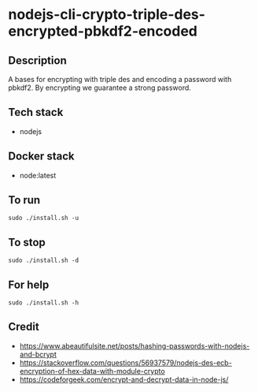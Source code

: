 # nodejs-cli-crypto-triple-des-encrypted-pbkdf2-encoded

## Description
A bases for encrypting with triple des
and encoding a password with pbkdf2.
By encrypting we guarantee a strong
password.

## Tech stack
- nodejs

## Docker stack
- node:latest

## To run
`sudo ./install.sh -u`

## To stop
`sudo ./install.sh -d`

## For help
`sudo ./install.sh -h`

## Credit
- https://www.abeautifulsite.net/posts/hashing-passwords-with-nodejs-and-bcrypt
- https://stackoverflow.com/questions/56937579/nodejs-des-ecb-encryption-of-hex-data-with-module-crypto
- https://codeforgeek.com/encrypt-and-decrypt-data-in-node-js/
